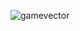 
![gamevector](https://user-images.githubusercontent.com/68063440/89095682-69e32500-d3fa-11ea-8aca-6daa56ed2d62.png)
